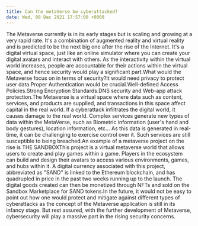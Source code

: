 ```yaml
---
title: Can the metaVerse be cyberattacked?
date: Wed, 08 Dec 2021 17:57:00 +0000
---
```

The Metaverse currently is in its early stages but is scaling and growing at a very rapid rate. It's a combination of augmented reality and virtual reality and is predicted to be the next big one after the rise of the Internet. It's a digital virtual space, just like an online simulator where you can create your digital avatars and interact with others. As the interactivity within the virtual world increases, people are accountable for their actions within the virtual space, and hence security would play a significant part.What would the Metaverse focus on in terms of security?It would need privacy to protect user data.Proper Authentication would be crucial.Well-defined Access Policies.Strong Encryption Standards.DNS security and Web-app attack protection.The Metaverse is a virtual space where data such as content, services, and products are supplied, and transactions in this space affect capital in the real world. If a cyberattack infiltrates the digital world, it causes damage to the real world. Complex services generate new types of data within the MetaVerse, such as Biometric information (user's hand and body gestures), location information, etc... As this data is generated in real-time, it can be challenging to exercise control over it. Such services are still susceptible to being breached.An example of a metaverse project on the rise is THE SANDBOXThis project is a virtual metaverse world that allows users to create and play games within a game. Players in the ecosystem can build and design their avatars to access various environments, games, and hubs within it. A digital currency associated with this project, abbreviated as "SAND" is linked to the Ethereum blockchain, and has quadrupled in price in the past two weeks running up to the launch. The digital goods created can then be monetized through NFTs and sold on the Sandbox Marketplace for SAND tokens.In the future, it would not be easy to point out how one would protect and mitigate against different types of cyberattacks as the concept of the Metaverse application is still in its infancy stage. But rest assured, with the further development of Metaverse, cybersecurity will play a massive part in the rising security concerns.